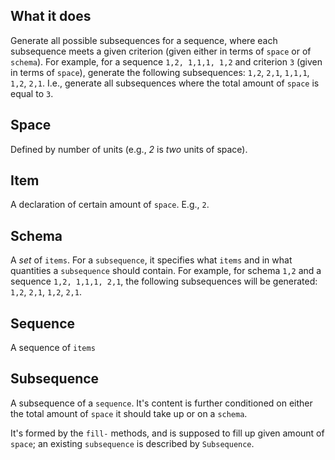 ## What it does
Generate all possible subsequences for a sequence, where each subsequence meets a given criterion (given either in terms of `space` or of `schema`).
For example, for a sequence `1,2, 1,1,1, 1,2` and criterion `3` (given in terms of `space`), generate the following subsequences: `1,2`, `2,1`, `1,1,1`, `1,2`, `2,1`. I.e., generate all subsequences where the total amount of `space` is equal to `3`.

## Space
Defined by number of units (e.g., *2* is *two* units of space).

## Item
A declaration <!--(specification, expression)--> of certain amount of `space`. E.g., `2`.

## Schema
A *set* of `items`. For a `subsequence`, it specifies what `items` and in what quantities a `subsequence` should contain.
For example, for schema `1,2` and a sequence `1,2, 1,1,1, 2,1`, the following subsequences will be generated:
`1,2`, `2,1`, `1,2`, `2,1`.
<!-- I.e., the order in which `items` occur in the `schema` is irrelevant (at least, in the context of using it for forming a `subsequence`). -->
<!-- For some `items`, which of them take how much `space`. -->

## Sequence
A sequence of `items`

## Subsequence
A subsequence of a `sequence`. It's content is further conditioned on either the total amount of `space` it should take up or on a `schema`.
<!-- It's content is conditioned on either the total amount of `space` it should take up or what `items` and in what quantities should comprise it (specified by a `schema`). `subsequence` must be a subsequence of a `sequence`. -->


It's formed by the `fill-` methods, and is supposed to fill up given amount of `space`; an existing `subsequence` is described by `Subsequence`.
